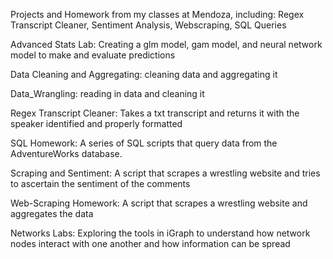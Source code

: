 Projects and Homework from my classes at Mendoza, including: Regex Transcript Cleaner, Sentiment Analysis, Webscraping, SQL Queries

Advanced Stats Lab: Creating a glm model, gam model, and neural network model to make and evaluate predictions

Data Cleaning and Aggregating: cleaning data and aggregating it

Data_Wrangling: reading in data and cleaning it

Regex Transcript Cleaner: Takes a txt transcript and returns it with the speaker identified and properly formatted

SQL Homework: A series of SQL scripts that query data from the AdventureWorks database. 

Scraping and Sentiment: A script that scrapes a wrestling website and tries to ascertain the sentiment of the comments

Web-Scraping Homework: A script that scrapes a wrestling website and aggregates the data

Networks Labs: Exploring the tools in iGraph to understand how network nodes interact with one another and how information can be spread
